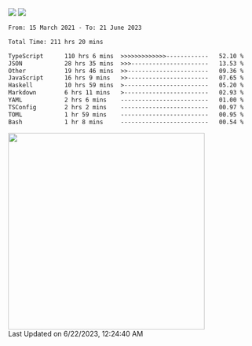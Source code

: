 <div>
  <img src="https://github-readme-stats.vercel.app/api?username=naporin0624&count_private=true&show_icons=true" />
  <img src="https://github-readme-stats.vercel.app/api/top-langs/?username=naporin0624&layout=compact&hide=css" />
  <!--START_SECTION:waka-->

```txt
From: 15 March 2021 - To: 21 June 2023

Total Time: 211 hrs 20 mins

TypeScript      110 hrs 6 mins  >>>>>>>>>>>>>------------   52.10 %
JSON            28 hrs 35 mins  >>>----------------------   13.53 %
Other           19 hrs 46 mins  >>-----------------------   09.36 %
JavaScript      16 hrs 9 mins   >>-----------------------   07.65 %
Haskell         10 hrs 59 mins  >------------------------   05.20 %
Markdown        6 hrs 11 mins   >------------------------   02.93 %
YAML            2 hrs 6 mins    -------------------------   01.00 %
TSConfig        2 hrs 2 mins    -------------------------   00.97 %
TOML            1 hr 59 mins    -------------------------   00.95 %
Bash            1 hr 8 mins     -------------------------   00.54 %
```

<!--END_SECTION:waka-->
  
  <!--START_SECTION:lapras-card-->
<a href="https://lapras.com/public/CDQE7TF" target="_blank" rel="noopener noreferrer"><img src="https://lapras-card-generator.vercel.app/api/svg?e=3.68&b=3.48&i=3.51&b1=%23232323&b2=%236d6d6d&i1=%23212121&i2=%23818181&l=ja" width="400" ></a>  
Last Updated on 6/22/2023, 12:24:40 AM
<!--END_SECTION:lapras-card-->
</div>
